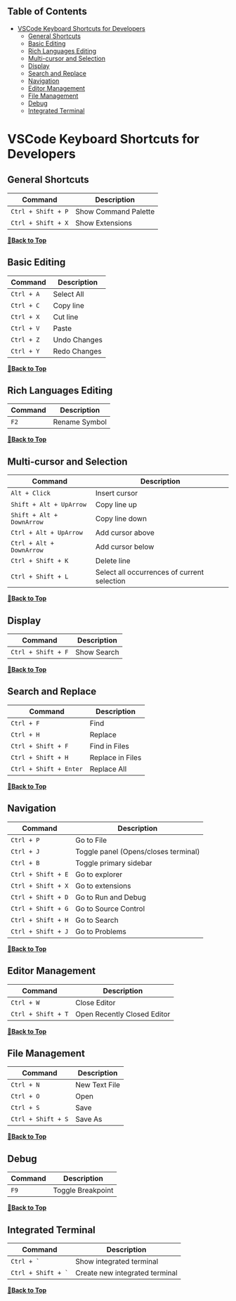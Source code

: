 ## Table of Contents

- [VSCode Keyboard Shortcuts for Developers](#vscode-keyboard-shortcuts-for-developers)
  - [General Shortcuts](#general-shortcuts)
  - [Basic Editing](#basic-editing)
  - [Rich Languages Editing](#rich-languages-editing)
  - [Multi-cursor and Selection](#multi-cursor-and-selection)
  - [Display](#display)
  - [Search and Replace](#search-and-replace)
  - [Navigation](#navigation)
  - [Editor Management](#editor-management)
  - [File Management](#file-management)
  - [Debug](#debug)
  - [Integrated Terminal](#integrated-terminal)

# VSCode Keyboard Shortcuts for Developers

## General Shortcuts

| Command | Description |
| ------- | ----------- |
| `Ctrl + Shift + P` | Show Command Palette |
| `Ctrl + Shift + X` | Show Extensions |

**[🔼Back to Top](#table-of-contents)**

## Basic Editing

| Command | Description |
| ------- | ----------- |
| `Ctrl + A` | Select All |
| `Ctrl + C` | Copy line |
| `Ctrl + X` | Cut line |
| `Ctrl + V` | Paste |
| `Ctrl + Z` | Undo Changes |
| `Ctrl + Y` | Redo Changes |

**[🔼Back to Top](#table-of-contents)**

## Rich Languages Editing

| Command | Description |
| ------- | ----------- |
| `F2` | Rename Symbol |

**[🔼Back to Top](#table-of-contents)**

## Multi-cursor and Selection

| Command | Description |
| ------- | ----------- |
| `Alt + Click` | Insert cursor |
| `Shift + Alt + UpArrow` | Copy line up |
| `Shift + Alt + DownArrow` | Copy line down |
| `Ctrl + Alt + UpArrow` | Add cursor above |
| `Ctrl + Alt + DownArrow` | Add cursor below |
| `Ctrl + Shift + K` | Delete line |
| `Ctrl + Shift + L` | Select all occurrences of current selection |

**[🔼Back to Top](#table-of-contents)**

## Display

| Command | Description |
| ------- | ----------- |
| `Ctrl + Shift + F` | Show Search |

**[🔼Back to Top](#table-of-contents)**

## Search and Replace

| Command | Description |
| ------- | ----------- |
| `Ctrl + F` | Find |
| `Ctrl + H` | Replace |
| `Ctrl + Shift + F` | Find in Files |
| `Ctrl + Shift + H` | Replace in Files |
| `Ctrl + Shift + Enter` | Replace All |

**[🔼Back to Top](#table-of-contents)**

## Navigation

| Command | Description |
| ------- | ----------- |
| `Ctrl + P` | Go to File |
| `Ctrl + J` | Toggle panel (Opens/closes terminal) |
| `Ctrl + B` | Toggle primary sidebar |
| `Ctrl + Shift + E` | Go to explorer |
| `Ctrl + Shift + X` | Go to extensions |
| `Ctrl + Shift + D` | Go to Run and Debug |
| `Ctrl + Shift + G` | Go to Source Control |
| `Ctrl + Shift + H` | Go to Search |
| `Ctrl + Shift + J` | Go to Problems |

**[🔼Back to Top](#table-of-contents)**

## Editor Management

| Command | Description |
| ------- | ----------- |
| `Ctrl + W` | Close Editor |
| `Ctrl + Shift + T` | Open Recently Closed Editor |

**[🔼Back to Top](#table-of-contents)**

## File Management

| Command | Description |
| ------- | ----------- |
| `Ctrl + N` | New Text File |
| `Ctrl + O` | Open |
| `Ctrl + S` | Save |
| `Ctrl + Shift + S` | Save As |

**[🔼Back to Top](#table-of-contents)**

## Debug

| Command | Description |
| ------- | ----------- |
| `F9` | Toggle Breakpoint |

**[🔼Back to Top](#table-of-contents)**

## Integrated Terminal

| Command | Description |
| ------- | ----------- |
| `` Ctrl + ` `` | Show integrated terminal |
| `` Ctrl + Shift + ` `` | Create new integrated terminal |

**[🔼Back to Top](#table-of-contents)**
